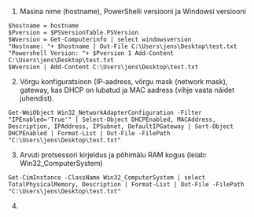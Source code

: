 1. Masina nime (hostname), PowerShelli versiooni ja Windowsi versiooni
```
$hostname = hostname 
$Pversion = $PSVersionTable.PSVersion 
$Wversion = Get-Computerinfo | select windowsversion 
"Hostname: "+ $hostname | Out-File C:\Users\jens\Desktop\test.txt 
"Powershell Version: "+ $Pversion 1 Add-Content C:\Users\jens\Desktop\test.txt 
$Wversion | Add-Content C:\Users\jens\Desktop\test.txt 
```

2. Võrgu konfiguratsioon (IP-aadress, võrgu mask (network mask), gateway, kas DHCP on lubatud ja MAC aadress (vihje vaata näidet juhendist).
```
Get-WmiObject Win32_NetworkAdapterConfiguration -Filter "IPEnabled='True'" | Select-Object DHCPEnabled, MACAddress, Description, IPAddress, IPSubnet, DefaultIPGateway | Sort-Object DHCPEnabled | Format-List | Out-File -FilePath "C:\Users\jens\Desktop\test.txt"
```

3. Arvuti protsessori kirjeldus ja põhimälu RAM kogus (leiab: Win32_ComputerSystem)
```
Get-CimInstance -ClassName Win32_ComputerSystem | select TotalPhysicalMemory, Description | Format-List | Out-File -FilePath "C:\Users\jens\Desktop\test.txt"
```

4. 
